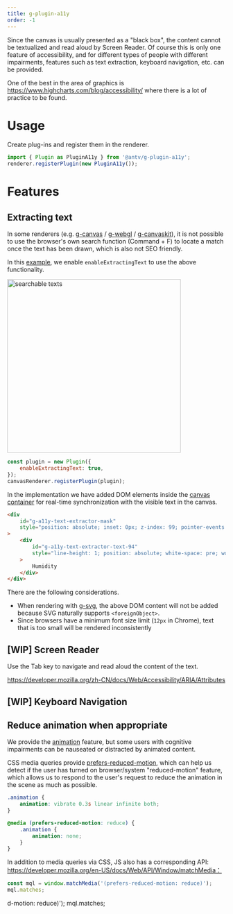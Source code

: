 ```yaml
---
title: g-plugin-a11y
order: -1
---
```


Since the canvas is usually presented as a "black box", the content cannot be textualized and read aloud by Screen Reader. Of course this is only one feature of accessibility, and for different types of people with different impairments, features such as text extraction, keyboard navigation, etc. can be provided.

One of the best in the area of graphics is https://www.highcharts.com/blog/accessibility/ where there is a lot of practice to be found.

# Usage

Create plug-ins and register them in the renderer.

```js
import { Plugin as PluginA11y } from '@antv/g-plugin-a11y';
renderer.registerPlugin(new PluginA11y());
```

# Features

## Extracting text

In some renderers (e.g. [g-canvas](/en/docs/api/renderer/canvas) / [g-webgl](/en/docs/api/renderer/webgl) / [g-canvaskit](/en/docs/api/renderer/canvaskit)), it is not possible to use the browser's own search function (Command + F) to locate a match once the text has been drawn, which is also not SEO friendly.

In this [example](/en/examples/plugins#a11y-text-extractor), we enable `enableExtractingText` to use the above functionality.

<img src="https://gw.alipayobjects.com/mdn/rms_6ae20b/afts/img/A*NKFsSYYofj4AAAAAAAAAAAAAARQnAQ" width="400" alt="searchable texts">

```js
const plugin = new Plugin({
    enableExtractingText: true,
});
canvasRenderer.registerPlugin(plugin);
```

In the implementation we have added DOM elements inside the [canvas container](/en/docs/api/canvas#container) for real-time synchronization with the visible text in the canvas.

```html
<div
    id="g-a11y-text-extractor-mask"
    style="position: absolute; inset: 0px; z-index: 99; pointer-events: none; user-select: none; overflow: hidden;"
>
    <div
        id="g-a11y-text-extractor-text-94"
        style="line-height: 1; position: absolute; white-space: pre; word-break: keep-all; color: transparent !important; transform-origin: 0px 0px; transform: translate(0px, 0px) translate(-50%, -100%) matrix3d(1, 0, 0, 0, 0, 1, 0, 0, 0, 0, 1, 0, 320, 350, 0, 1); font-size: 10px; font-family: sans-serif;"
    >
        Humidity
    </div>
</div>
```

There are the following considerations.

-   When rendering with [g-svg](/en/docs/api/renderer/svg), the above DOM content will not be added because SVG naturally supports `<foreignObject>`.
-   Since browsers have a minimum font size limit (`12px` in Chrome), text that is too small will be rendered inconsistently

## [WIP] Screen Reader

Use the Tab key to navigate and read aloud the content of the text.

https://developer.mozilla.org/zh-CN/docs/Web/Accessibility/ARIA/Attributes

## [WIP] Keyboard Navigation

## Reduce animation when appropriate

We provide the [animation](/en/docs/api/animation/waapi) feature, but some users with cognitive impairments can be nauseated or distracted by animated content.

CSS media queries provide [prefers-reduced-motion](https://developer.mozilla.org/en-US/docs/Web/CSS/@media/prefers-reduced-motion), which can help us detect if the user has turned on browser/system "reduced-motion" feature, which allows us to respond to the user's request to reduce the animation in the scene as much as possible.

```css
.animation {
    animation: vibrate 0.3s linear infinite both;
}

@media (prefers-reduced-motion: reduce) {
    .animation {
        animation: none;
    }
}
```

In addition to media queries via CSS, JS also has a corresponding API: https://developer.mozilla.org/en-US/docs/Web/API/Window/matchMedia：

```js
const mql = window.matchMedia('(prefers-reduced-motion: reduce)');
mql.matches;
```

d-motion: reduce)'); mql.matches;

```

```
